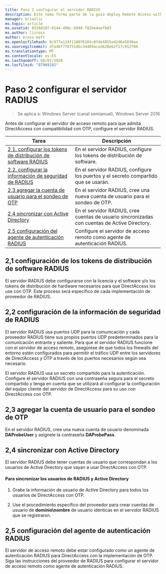 ```yaml
---
title: Paso 2 configurar el servidor RADIUS
description: Este tema forma parte de la guía deploy Remote Access with OTP Authentication in Windows Server 2016.
manager: brianlic
ms.topic: article
ms.assetid: 0326818f-9144-496c-b946-f82be4eefbd3
ms.author: lizross
author: eross-msft
ms.openlocfilehash: 8c977a124f118076101c0fde4855e42d6e5030aa
ms.sourcegitcommit: dfa48f77b751dbc34409aced628eb2f17c912f08
ms.translationtype: MT
ms.contentlocale: es-ES
ms.lasthandoff: 08/07/2020
ms.locfileid: "87969102"
---
```

# <a name="step-2-configure-the-radius-server"></a>Paso 2 configurar el servidor RADIUS

>Se aplica a: Windows Server (canal semianual), Windows Server 2016

Antes de configurar el servidor de acceso remoto para que admita DirectAccess con compatibilidad con OTP, configure el servidor RADIUS.

|Tarea|Descripción|
|----|--------|
|[2,1. configurar los tokens de distribución de software RADIUS](#BKMK_1.1)|En el servidor RADIUS, configure los tokens de distribución de software.|
|[2,2. configurar la información de seguridad de RADIUS](#BKMK_1.2)|En el servidor RADIUS, configure los puertos y el secreto compartido que se usarán.|
|[2,3 agregar la cuenta de usuario para el sondeo de OTP](#BKMK_Probe)|En el servidor RADIUS, cree una nueva cuenta de usuario para el sondeo de OTP.|
|[2,4 sincronizar con Active Directory](#BKMK_Active)|En el servidor RADIUS, cree cuentas de usuario sincronizadas con cuentas de Active Directory.|
|[2,5 configuración del agente de autenticación RADIUS](#BKMK_AuthAgent)|Configure el servidor de acceso remoto como agente de autenticación RADIUS.|

## <a name="21-configure-the-radius-software-distribution-tokens"></a><a name="BKMK_1.1"></a>2,1 configuración de los tokens de distribución de software RADIUS
El servidor RADIUS debe configurarse con la licencia y el software y/o los tokens de distribución de hardware necesarios para que DirectAccess los use con OTP. Este proceso será específico de cada implementación de proveedor de RADIUS.

## <a name="22-configure-the-radius-security-information"></a><a name="BKMK_1.2"></a>2,2 configuración de la información de seguridad de RADIUS
El servidor RADIUS usa puertos UDP para la comunicación y cada proveedor RADIUS tiene sus propios puertos UDP predeterminados para la comunicación entrante y saliente. Para que el servidor RADIUS funcione con el servidor de acceso remoto, asegúrese de que todos los firewalls del entorno estén configurados para permitir el tráfico UDP entre los servidores de DirectAccess y OTP a través de los puertos necesarios según sea necesario.

El servidor RADIUS usa un secreto compartido para la autenticación. Configure el servidor RADIUS con una contraseña segura para el secreto compartido y tenga en cuenta que se utilizará al configurar la configuración del equipo cliente del servidor de DirectAccess para su uso con DirectAccess con OTP.

## <a name="23-adding-user-account-for-otp-probing"></a><a name="BKMK_Probe"></a>2,3 agregar la cuenta de usuario para el sondeo de OTP
En el servidor RADIUS, cree una nueva cuenta de usuario denominada **DAProbeUser** y asígnele la contraseña **DAProbePass**.

## <a name="24-synchronize-with-active-directory"></a><a name="BKMK_Active"></a>2,4 sincronizar con Active Directory
El servidor RADIUS debe tener cuentas de usuario que correspondan a los usuarios de Active Directory que vayan a usar DirectAccess con OTP.

#### <a name="to-synchronize-the-radius-and-active-directory-users"></a>Para sincronizar los usuarios de RADIUS y Active Directory

1.  Grabe la información de usuario de Active Directory para todos los usuarios de DirectAccess con OTP.

2.  Use el procedimiento específico del proveedor para crear cuentas de usuario de **dominio\nombre** de usuario idénticas en el servidor RADIUS que se registraron.

## <a name="25-configure-the-radius-authentication-agent"></a><a name="BKMK_AuthAgent"></a>2,5 configuración del agente de autenticación RADIUS
El servidor de acceso remoto debe estar configurado como un agente de autenticación RADIUS para DirectAccess con la implementación de OTP. Siga las instrucciones del proveedor de RADIUS para configurar el servidor de acceso remoto como agente de autenticación RADIUS.



